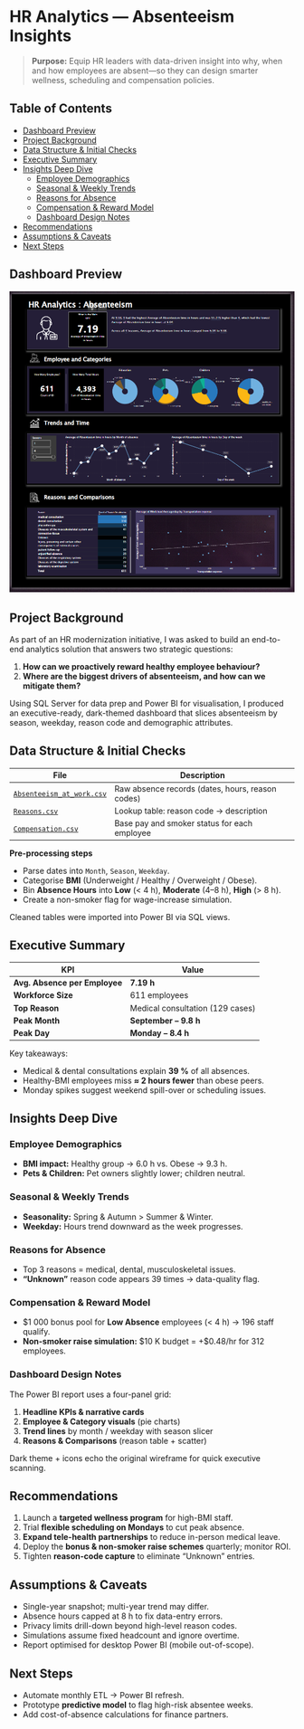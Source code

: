 # HR Analytics — Absenteeism Insights

> **Purpose:** Equip HR leaders with data-driven insight into why, when and how employees are absent—so they can design smarter wellness, scheduling and compensation policies.


## Table of Contents
- [Dashboard Preview](#dashboard-preview)
- [Project Background](#project-background)
- [Data Structure & Initial Checks](#data-structure--initial-checks)
- [Executive Summary](#executive-summary)
- [Insights Deep Dive](#insights-deep-dive)
  - [Employee Demographics](#employee-demographics)
  - [Seasonal & Weekly Trends](#seasonal--weekly-trends)
  - [Reasons for Absence](#reasons-for-absence)
  - [Compensation & Reward Model](#compensation--reward-model)
  - [Dashboard Design Notes](#dashboard-design-notes)
- [Recommendations](#recommendations)
- [Assumptions & Caveats](#assumptions--caveats)
- [Next Steps](#next-steps)


## Dashboard Preview

![dashboard](https://github.com/ndomah1/HR-Analytics-Absenteeism-Insights/blob/main/images/HR%20Analytics%20Dashboard.png)


## Project Background
As part of an HR modernization initiative, I was asked to build an end-to-end analytics solution that answers two strategic questions:

1. **How can we proactively reward healthy employee behaviour?**  
2. **Where are the biggest drivers of absenteeism, and how can we mitigate them?**

Using SQL Server for data prep and Power BI for visualisation, I produced an executive-ready, dark-themed dashboard that slices absenteeism by season, weekday, reason code and demographic attributes.


## Data Structure & Initial Checks
| File | Description |
|------|-------------|
| [`Absenteeism_at_work.csv`](https://github.com/ndomah1/HR-Analytics-Absenteeism-Insights/blob/main/data/Absenteeism_at_work.csv) | Raw absence records (dates, hours, reason codes) |
| [`Reasons.csv`](https://github.com/ndomah1/HR-Analytics-Absenteeism-Insights/blob/main/data/Reasons.csv) | Lookup table: reason code → description |
| [`Compensation.csv`](https://github.com/ndomah1/HR-Analytics-Absenteeism-Insights/blob/main/data/compensation.csv) | Base pay and smoker status for each employee |

**Pre-processing steps**

* Parse dates into `Month`, `Season`, `Weekday`.
* Categorise **BMI** (Underweight / Healthy / Overweight / Obese).
* Bin **Absence Hours** into **Low** (< 4 h), **Moderate** (4–8 h), **High** (> 8 h).
* Create a non-smoker flag for wage-increase simulation.

Cleaned tables were imported into Power BI via SQL views.


## Executive Summary
| KPI | Value |
|-----|-------|
| **Avg. Absence per Employee** | **7.19 h** |
| **Workforce Size** | 611 employees |
| **Top Reason** | Medical consultation (129 cases) |
| **Peak Month** | **September – 9.8 h** |
| **Peak Day** | **Monday – 8.4 h** |

Key takeaways:

* Medical & dental consultations explain **39 %** of all absences.  
* Healthy-BMI employees miss **≈ 2 hours fewer** than obese peers.  
* Monday spikes suggest weekend spill-over or scheduling issues.


## Insights Deep Dive

### Employee Demographics
* **BMI impact:** Healthy group → 6.0 h vs. Obese → 9.3 h.  
* **Pets & Children:** Pet owners slightly lower; children neutral.

### Seasonal & Weekly Trends
* **Seasonality:** Spring & Autumn > Summer & Winter.  
* **Weekday:** Hours trend downward as the week progresses.

### Reasons for Absence
* Top 3 reasons = medical, dental, musculoskeletal issues.  
* **“Unknown”** reason code appears 39 times → data-quality flag.

### Compensation & Reward Model
* \$1 000 bonus pool for **Low Absence** employees (< 4 h) → 196 staff qualify.  
* **Non-smoker raise simulation:** \$10 K budget = +\$0.48/hr for 312 employees.

### Dashboard Design Notes
The Power BI report uses a four-panel grid:

1. **Headline KPIs & narrative cards**  
2. **Employee & Category visuals** (pie charts)  
3. **Trend lines** by month / weekday with season slicer  
4. **Reasons & Comparisons** (reason table + scatter)

Dark theme + icons echo the original wireframe for quick executive scanning.


## Recommendations
1. Launch a **targeted wellness program** for high-BMI staff.  
2. Trial **flexible scheduling on Mondays** to cut peak absence.  
3. **Expand tele-health partnerships** to reduce in-person medical leave.  
4. Deploy the **bonus & non-smoker raise schemes** quarterly; monitor ROI.  
5. Tighten **reason-code capture** to eliminate “Unknown” entries.


## Assumptions & Caveats
* Single-year snapshot; multi-year trend may differ.  
* Absence hours capped at 8 h to fix data-entry errors.  
* Privacy limits drill-down beyond high-level reason codes.  
* Simulations assume fixed headcount and ignore overtime.  
* Report optimised for desktop Power BI (mobile out-of-scope).


## Next Steps
* Automate monthly ETL → Power BI refresh.  
* Prototype **predictive model** to flag high-risk absentee weeks.  
* Add cost-of-absence calculations for finance partners.
